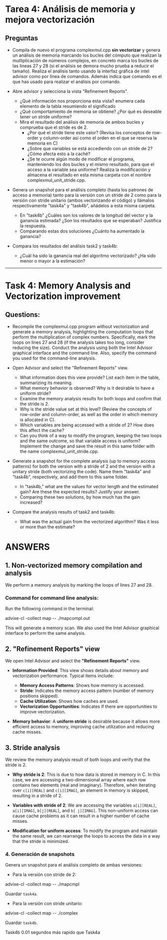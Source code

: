 # Tarea 4: Análisis de memoria y mejora vectorización

## Preguntas

* Compila de nuevo el programa complexmul.cpp **sin vectorizar** y genera un análisis de memoria marcando los bucles del cómputo que realizan la mutliplicación de números complejos, en concreto marca los bucles de las líneas 27 y 28 (si el análisis se demora mucho prueba a reducir el tamaño). Realiza el análisis tanto usando la interfaz gráfica de intel advisor como por línea de comandos. Además indica que comando es el que has usado para realizar el análisis por comando.

* Abre advisor y selecciona la vista "Refinement Reports".
    * ¿Qué información nos proporciona esta vista? enumera cada elemento de la tabla resumiendo el significado
    * ¿Qué comportamiento de memoria se obtiene? ¿Por qué es deseable tener un stride uniforme?
    * Mira el resultado del análisis de memoria de ambos bucles y comprueba que el stride es de 2.
        * ¿Por qué el stride tiene este valor? (Revisa los conceptos de row-order y column-order así como el orden en el que se reserva la memoria en C)
        * ¿Sobre que variables se está accediendo con un stride de 2? ¿Cómo afecta esto a la caché?
        * ¿Se te ocurre algún modo de modificar el programa, manteniendo los dos bucles y el mismo resultado, para que
        el acceso a la variable sea uniforme? Realiza la modificación y almacena el resultado en esta misma carpeta con el nombre complexmul_unit_stride.cpp.
        
* Genera un snapshot para el análisis completo (hasta los patrones de acceso a memoria) tanto para la versión con un stride de 2 como para la versión con stride unitario (ambos vectorizando el código) y llámalos respectivamente "task4a" y "task4b", añádelos a esta misma carpeta. 
    * En "task4b" ¿Cuáles son los valores de la longitud del vector y la ganancia estimada? ¿Son los resultados que se esperaban? Justifica la respuesta.
    * Comparando estas dos soluciones ¿Cuánto ha aumentado la ganancia?

* Compara los resultados del análisis task2 y task4b:
    * ¿Cuál ha sido la ganancia real del algoritmo vectorizado? ¿Ha sido menor o mayor a la estimación?
 
-----

# Task 4: Memory Analysis and Vectorization improvement

## Questions:

* Recompile the complexmul.cpp program without vectorization and generate a memory analysis, highlighting the computation loops that perform the multiplication of complex numbers. Specifically, mark the loops on lines 27 and 28 (if the analysis takes too long, consider reducing the size). Conduct the analysis using both the Intel Advisor graphical interface and the command line. Also, specify the command you used for the command-line analysis.

* Open Advisor and select the "Refinement Reports" view.

  * What information does this view provide? List each item in the table, summarizing its meaning.
  * What memory behavior is observed? Why is it desirable to have a uniform stride?
  * Examine the memory analysis results for both loops and confirm that the stride is 2.
  * Why is the stride value set at this level? (Review the concepts of row-order and column-order, as well as the order in which memory is allocated in C).
  * Which variables are being accessed with a stride of 2? How does this affect the cache?
  * Can you think of a way to modify the program, keeping the two loops and the same outcome, so that variable access is uniform? Implement the change and save the result in this same folder with the name complexmul_unit_stride.cpp.
* Generate a snapshot for the complete analysis (up to memory access patterns) for both the version with a stride of 2 and the version with a unitary stride (both vectorizing the code). Name them "task4a" and "task4b", respectively, and add them to this same folder.

  * In "task4b," what are the values for vector length and the estimated gain? Are these the expected results? Justify your answer.
  * Comparing these two solutions, by how much has the gain increased?
* Compare the analysis results of task2 and task4b:
  * What was the actual gain from the vectorized algorithm? Was it less or more than the estimate?
  
  
# ANSWERS


## 1. Non-vectorized memory compilation and analysis

We perform a memory analysis by marking the loops of lines 27 and 28.

### Command for command line analysis:

Run the following command in the terminal:


advixe-cl -collect map -- ./mapcompl.out


This will generate a memory scan. We also used the Intel Advisor graphical interface to perform the same analysis.

## 2. "Refinement Reports" view

We open Intel Advisor and select the **"Refinement Reports"** view.

- **Information Provided**: This view shows details about memory and vectorization performance. Typical items include:
  - **Memory Access Patterns**: Shows how memory is accessed.
  - **Stride**: Indicates the memory access pattern (number of memory positions skipped).
  - **Cache Utilization**: Shows how caches are used.
  - **Vectorization Opportunities**: Indicates if there are opportunities to improve vectorization.

- **Memory behavior**: A **uniform stride** is desirable because it allows more efficient access to memory, improving cache utilization and reducing cache misses.

## 3. Stride analysis
We review the memory analysis result of both loops and verify that the stride is 2.

- **Why stride is 2**: This is due to how data is stored in memory in C. In this case, we are accessing a two-dimensional array where each row contains two elements (real and imaginary). Therefore, when iterating over `c[i][REAL]` and `c[i][IMAG]`, an element in memory is skipped, resulting in a stride of 2.

- **Variables with stride of 2**: We are accessing the variables `a[i][REAL]`, `a[i][IMAG]`, `b[j][REAL]`, and `b[ j][IMAG]`. This non-uniform access can cause cache problems as it can result in a higher number of cache misses.

- **Modification for uniform access**: To modify the program and maintain the same result, we can rearrange the loops to access the data in a way that the stride is minimized. 



### 4. Generación de snapshots
Genera un snapshot para el análisis completo de ambas versiones:

- Para la versión con stride de 2:

advixe-cl -collect map -- ./mapcmpl

Guardar `task4a`.

- Para la versión con stride unitario:

advixe-cl -collect map -- ./complex

Guardar `task4b`.

Task4b 0.01 segundos más rapido que Task4a
